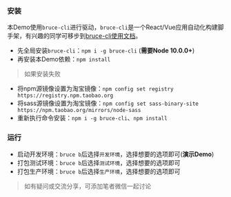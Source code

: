 ### 安装

本Demo使用`bruce-cli`进行驱动，`bruce-cli`是一个React/Vue应用自动化构建脚手架，有兴趣的同学可移步到[bruce-cli使用文档](https://github.com/JowayYoung/bruce-cli)。

- 先全局安装`bruce-cli`：`npm i -g bruce-cli` (**需要Node 10.0.0+**)
- 再安装本Demo依赖：`npm install`

> 如果安装失败

- 将npm源镜像设置为淘宝镜像：`npm config set registry https://registry.npm.taobao.org`
- 将sass源镜像设置为淘宝镜像：`npm config set sass-binary-site https://npm.taobao.org/mirrors/node-sass`
- 重新执行命令安装：`npm i -g bruce-cli`、`npm install`

### 运行

- 启动开发环境：`bruce b`后选择`开发环境`，选择想要的选项即可(**演示Demo**)
- 打包测试环境：`bruce b`后选择`测试环境`，选择想要的选项即可
- 打包生产环境：`bruce b`后选择`生产环境`，选择想要的选项即可

> 如有疑问或交流分享，可添加笔者微信一起讨论